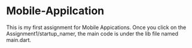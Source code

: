 # Mobile-Appilcation
This is my first assignment for Mobile Appications. Once you click on the Assignment1/startup_namer, the main code is under the lib file named main.dart.
